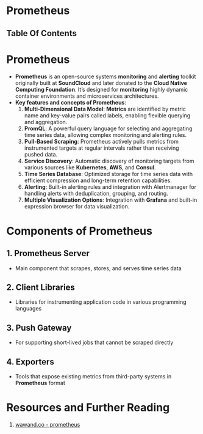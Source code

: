# Prometheus

## Table Of Contents

# Prometheus

- **Prometheus** is an open-source systems **monitoring** and **alerting** toolkit originally built at **SoundCloud** and later donated to the **Cloud Native Computing Foundation**. It’s designed for **monitoring** highly dynamic container environments and microservices architectures.
- **Key features and concepts of Prometheus**:
  1.  **Multi-Dimensional Data Model**: **Metrics** are identified by metric name and key-value pairs called labels, enabling flexible querying and aggregation.
  2.  **PromQL**: A powerful query language for selecting and aggregating time series data, allowing complex monitoring and alerting rules.
  3.  **Pull-Based Scraping**: Prometheus actively pulls metrics from instrumented targets at regular intervals rather than receiving pushed data.
  4.  **Service Discovery**: Automatic discovery of monitoring targets from various sources like **Kubernetes**, **AWS**, and **Consul**.
  5.  **Time Series Database**: Optimized storage for time series data with efficient compression and long-term retention capabilities.
  6.  **Alerting**: Built-in alerting rules and integration with Alertmanager for handling alerts with deduplication, grouping, and routing.
  7.  **Multiple Visualization Options**: Integration with **Grafana** and built-in expression browser for data visualization.

# Components of Prometheus

## 1. Prometheus Server

- Main component that scrapes, stores, and serves time series data

## 2. Client Libraries

- Libraries for instrumenting application code in various programming languages

## 3. Push Gateway

- For supporting short-lived jobs that cannot be scraped directly

## 4. Exporters

- Tools that expose existing metrics from third-party systems in **Prometheus** format

# Resources and Further Reading

1. [wawand.co - prometheus](https://wawand.co/glossary/prometheus/?ref=dailydev)
